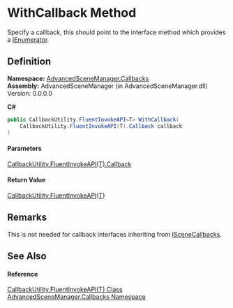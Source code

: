 # WithCallback Method

Specify a callback, this should point to the interface method which provides a [IEnumerator](https://learn.microsoft.com/dotnet/api/system.collections.ienumerator).

## Definition

**Namespace:** [AdvancedSceneManager.Callbacks](N_AdvancedSceneManager_Callbacks.md)\
**Assembly:** AdvancedSceneManager (in AdvancedSceneManager.dll) Version: 0.0.0.0

**C#**

```c#
public CallbackUtility.FluentInvokeAPI<T> WithCallback(
	CallbackUtility.FluentInvokeAPI(T).Callback callback
)
```

#### Parameters

&#x20; [CallbackUtility.FluentInvokeAPI(T).Callback](T_AdvancedSceneManager_Callbacks_CallbackUtility_FluentInvokeAPI_1_Callback.md)&#x20;

#### Return Value

[CallbackUtility.FluentInvokeAPI](T_AdvancedSceneManager_Callbacks_CallbackUtility_FluentInvokeAPI_1.md)([T](T_AdvancedSceneManager_Callbacks_CallbackUtility_FluentInvokeAPI_1.md))

## Remarks

This is not needed for callback interfaces inheriting from [ISceneCallbacks](T_AdvancedSceneManager_Callbacks_ISceneCallbacks.md).

## See Also

#### Reference

[CallbackUtility.FluentInvokeAPI(T) Class](T_AdvancedSceneManager_Callbacks_CallbackUtility_FluentInvokeAPI_1.md)\
[AdvancedSceneManager.Callbacks Namespace](N_AdvancedSceneManager_Callbacks.md)
